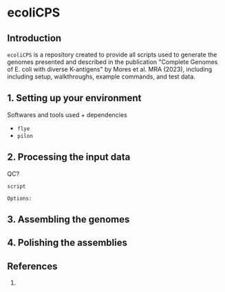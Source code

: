# ecoliCPS

## Introduction

`ecoliCPS` is a repository created to provide all scripts used to generate the genomes presented and described in the publication "Complete Genomes of E. coli with diverse K-antigens" by Mores et al. MRA (2023), including including setup, walkthroughs, example commands, and test data.


## 1. Setting up your environment
Softwares and tools used + dependencies
* `flye `
* `pilon `

## 2. Processing the input data
QC?

```
script
```

```
Options:

```

## 3. Assembling the genomes

## 4. Polishing the assemblies



## References

1.

